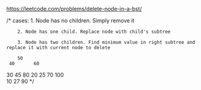 https://leetcode.com/problems/delete-node-in-a-bst/

/*
        cases:
        1. Node has no children. Simply remove it
        
        2. Node has one child. Replace node with child's subtree
        
        3. Node has two children. Find minimum value in right subtree and replace it with current node to delete
        
        50
     40       60
   30  45            80
 20  25         70     100    
10     27              90
        */
